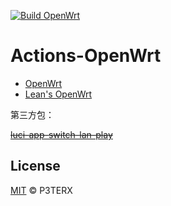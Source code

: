 [![Build OpenWrt](https://github.com/qxzg/My-OpenWRT/workflows/Build%20OpenWrt/badge.svg)](https://github.com/qxzg/My-OpenWRT/actions?query=workflow%3A%22Build+OpenWrt%22)

# Actions-OpenWrt

- [OpenWrt](https://github.com/openwrt/openwrt)
- [Lean's OpenWrt](https://github.com/coolsnowwolf/lede)

第三方包：

~~[luci-app-switch-lan-play](https://github.com/skylovebeauty/luci-app-switch-lan-play)~~

## License

[MIT](https://github.com/P3TERX/Actions-OpenWrt/blob/master/LICENSE) © P3TERX
